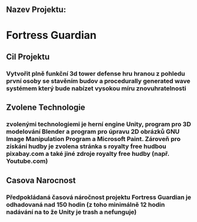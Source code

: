 ## Nazev Projektu:
# Fortress Guardian 

## Cil Projektu
### Vytvořit plně funkční 3d tower defense hru hranou z pohledu první osoby se stavěním budov a procedurally generated wave systémem který bude nabízet vysokou míru znovuhratelnosti

## Zvolene Technologie
### zvolenými technologiemi je herní engine Unity, program pro 3D modelování Blender a program pro úpravu 2D obrázků GNU Image Manipulation Program a Microsoft Paint. Zároveň pro získání hudby je zvolena stránka s royalty free hudbou pixabay.com a také jiné zdroje royalty free hudby (např. Youtube.com)

## Casova Narocnost
### Předpokládaná časová náročnost projektu Fortress Guardian je odhadovaná nad 150 hodin (z toho minimálně 12 hodin nadávání na to že Unity je trash a nefunguje)
